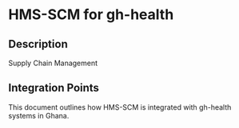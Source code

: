 # HMS-SCM for gh-health

## Description

Supply Chain Management

## Integration Points

This document outlines how HMS-SCM is integrated with gh-health systems in Ghana.
